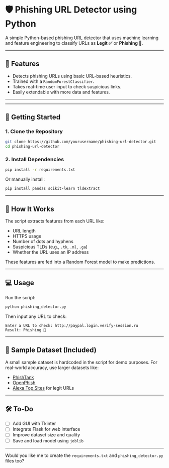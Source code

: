 
# 🛡️ Phishing URL Detector using Python

A simple Python-based phishing URL detector that uses machine learning and feature engineering to classify URLs as **Legit ✅** or **Phishing 🚨**.

---

## 📌 Features

- Detects phishing URLs using basic URL-based heuristics.
- Trained with a `RandomForestClassifier`.
- Takes real-time user input to check suspicious links.
- Easily extendable with more data and features.

---


---

## 🚀 Getting Started

### 1. Clone the Repository

```bash
git clone https://github.com/yourusername/phishing-url-detector.git
cd phishing-url-detector
````

### 2. Install Dependencies

```bash
pip install -r requirements.txt
```

Or manually install:

```bash
pip install pandas scikit-learn tldextract
```

---

## 🧠 How It Works

The script extracts features from each URL like:

* URL length
* HTTPS usage
* Number of dots and hyphens
* Suspicious TLDs (e.g., `.tk`, `.ml`, `.ga`)
* Whether the URL uses an IP address

These features are fed into a Random Forest model to make predictions.

---

## 💻 Usage

Run the script:

```bash
python phishing_detector.py
```

Then input any URL to check:

```
Enter a URL to check: http://paypal.login.verify-session.ru
Result: Phishing 🚨
```

---

## 🧪 Sample Dataset (Included)

A small sample dataset is hardcoded in the script for demo purposes. For real-world accuracy, use larger datasets like:

* [PhishTank](https://phishtank.org/)
* [OpenPhish](https://openphish.com/)
* [Alexa Top Sites](https://www.alexa.com/topsites) for legit URLs

---

## 🛠️ To-Do

* [ ] Add GUI with Tkinter
* [ ] Integrate Flask for web interface
* [ ] Improve dataset size and quality
* [ ] Save and load model using `joblib`

---


Would you like me to create the `requirements.txt` and `phishing_detector.py` files too?
```
